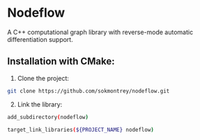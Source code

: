 # Nodeflow

A C++ computational graph library with reverse-mode automatic differentiation support.

## Installation with CMake:

1. Clone the project:

```bash
git clone https://github.com/sokmontrey/nodeflow.git
```

2. Link the library:

```bash
add_subdirectory(nodeflow)

target_link_libraries(${PROJECT_NAME} nodeflow)
```

